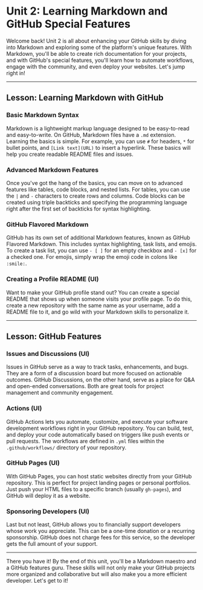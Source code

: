 # Unit 2: Learning Markdown and GitHub Special Features

Welcome back! Unit 2 is all about enhancing your GitHub skills by diving into Markdown and exploring some of the platform's unique features. With Markdown, you'll be able to create rich documentation for your projects, and with GitHub's special features, you'll learn how to automate workflows, engage with the community, and even deploy your websites. Let's jump right in!

---

## Lesson: Learning Markdown with GitHub

### Basic Markdown Syntax

Markdown is a lightweight markup language designed to be easy-to-read and easy-to-write. On GitHub, Markdown files have a `.md` extension. Learning the basics is simple. For example, you can use `#` for headers, `*` for bullet points, and `[Link text](URL)` to insert a hyperlink. These basics will help you create readable README files and issues.

### Advanced Markdown Features

Once you've got the hang of the basics, you can move on to advanced features like tables, code blocks, and nested lists. For tables, you can use the `|` and `-` characters to create rows and columns. Code blocks can be created using triple backticks and specifying the programming language right after the first set of backticks for syntax highlighting.

### GitHub Flavored Markdown

GitHub has its own set of additional Markdown features, known as GitHub Flavored Markdown. This includes syntax highlighting, task lists, and emojis. To create a task list, you can use `- [ ]` for an empty checkbox and `- [x]` for a checked one. For emojis, simply wrap the emoji code in colons like `:smile:`.

### Creating a Profile README (UI)

Want to make your GitHub profile stand out? You can create a special README that shows up when someone visits your profile page. To do this, create a new repository with the same name as your username, add a README file to it, and go wild with your Markdown skills to personalize it.

---

## Lesson: GitHub Features

### Issues and Discussions (UI)

Issues in GitHub serve as a way to track tasks, enhancements, and bugs. They are a form of a discussion board but more focused on actionable outcomes. GitHub Discussions, on the other hand, serve as a place for Q&A and open-ended conversations. Both are great tools for project management and community engagement.

### Actions (UI)

GitHub Actions lets you automate, customize, and execute your software development workflows right in your GitHub repository. You can build, test, and deploy your code automatically based on triggers like push events or pull requests. The workflows are defined in `.yml` files within the `.github/workflows/` directory of your repository.

### GitHub Pages (UI)

With GitHub Pages, you can host static websites directly from your GitHub repository. This is perfect for project landing pages or personal portfolios. Just push your HTML files to a specific branch (usually `gh-pages`), and GitHub will deploy it as a website.

### Sponsoring Developers (UI)

Last but not least, GitHub allows you to financially support developers whose work you appreciate. This can be a one-time donation or a recurring sponsorship. GitHub does not charge fees for this service, so the developer gets the full amount of your support.

---

There you have it! By the end of this unit, you'll be a Markdown maestro and a GitHub features guru. These skills will not only make your GitHub projects more organized and collaborative but will also make you a more efficient developer. Let's get to it!